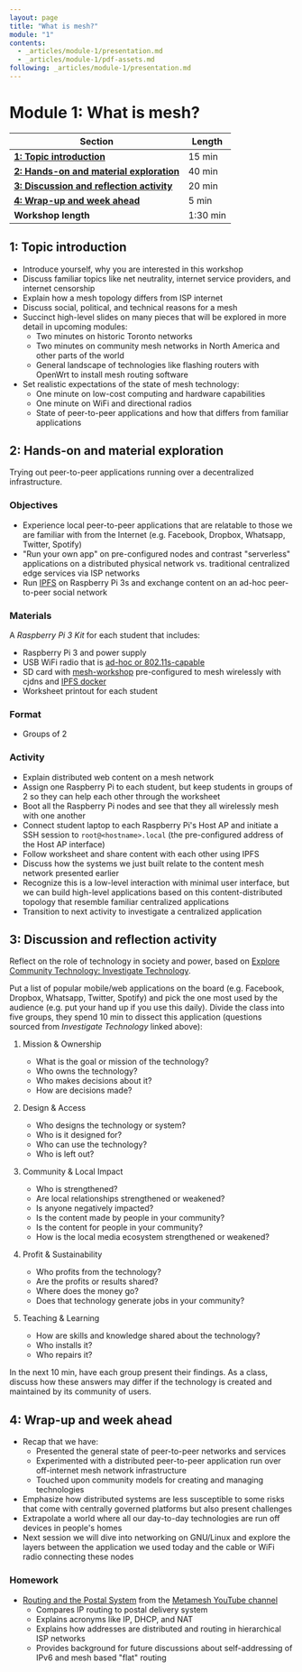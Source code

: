 ```yaml
---
layout: page
title: "What is mesh?"
module: "1"
contents:
  - _articles/module-1/presentation.md
  - _articles/module-1/pdf-assets.md
following: _articles/module-1/presentation.md
---
```


# Module 1: What is mesh?

| **Section**                                                                        | **Length** |
|------------------------------------------------------------------------------------|------------|
| [**1: Topic introduction**](#1-topic-introduction)                                 | 15 min     |
| [**2: Hands-on and material exploration**](#2-hands-on-and-material-exploration)   | 40 min     |
| [**3: Discussion and reflection activity**](#3-discussion-and-reflection-activity) | 20 min     |
| [**4: Wrap-up and week ahead**](#4-wrap-up-and-week-ahead)                         | 5 min      |
| **Workshop length**                                                                | 1:30 min   |

## 1: Topic introduction

- Introduce yourself, why you are interested in this workshop
- Discuss familiar topics like net neutrality, internet service providers, and internet censorship
- Explain how a mesh topology differs from ISP internet
- Discuss social, political, and technical reasons for a mesh
- Succinct high-level slides on many pieces that will be explored in more detail in upcoming modules:
    - Two minutes on historic Toronto networks
    - Two minutes on community mesh networks in North America and other parts of the world
    - General landscape of technologies like flashing routers with OpenWrt to install mesh routing software
- Set realistic expectations of the state of mesh technology:
    - One minute on low-cost computing and hardware capabilities
    - One minute on WiFi and directional radios
    - State of peer-to-peer applications and how that differs from familiar applications

## 2: Hands-on and material exploration

Trying out peer-to-peer applications running over a decentralized infrastructure.

### Objectives

- Experience local peer-to-peer applications that are relatable to those we are familiar with from the Internet (e.g. Facebook, Dropbox, Whatsapp, Twitter, Spotify)
- "Run your own app" on pre-configured nodes and contrast "serverless" applications on a distributed physical network vs. traditional centralized edge services via ISP networks
- Run [IPFS](https://ipfs.io) on Raspberry Pi 3s and exchange content on an ad-hoc peer-to-peer social network

### Materials

A _Raspberry Pi 3 Kit_ for each student that includes:

- Raspberry Pi 3 and power supply
- USB WiFi radio that is [ad-hoc or 802.11s-capable](https://github.com/phillymesh/802.11s-adapters)
- SD card with [mesh-workshop](https://github.com/benhylau/mesh-workshop) pre-configured to mesh wirelessly with cjdns and [IPFS docker](https://github.com/vanmesh/p2p-apps-dockers)
- Worksheet printout for each student

### Format

- Groups of 2

### Activity

- Explain distributed web content on a mesh network
- Assign one Raspberry Pi to each student, but keep students in groups of 2 so they can help each other through the worksheet
- Boot all the Raspberry Pi nodes and see that they all wirelessly mesh with one another
- Connect student laptop to each Raspberry Pi's Host AP and initiate a SSH session to `root@<hostname>.local` (the pre-configured address of the Host AP interface)
- Follow worksheet and share content with each other using IPFS
- Discuss how the systems we just built relate to the content mesh network presented earlier
- Recognize this is a low-level interaction with minimal user interface, but we can build high-level applications based on this content-distributed topology that resemble familiar centralized applications
- Transition to next activity to investigate a centralized application

## 3: Discussion and reflection activity

Reflect on the role of technology in society and power, based on [Explore Community Technology: Investigate Technology](https://communitytechnology.github.io/docs/intro-ct/investigate-tech/).

Put a list of popular mobile/web applications on the board (e.g. Facebook, Dropbox, Whatsapp, Twitter, Spotify) and pick the one most used by the audience (e.g. put your hand up if you use this daily). Divide the class into five groups, they spend 10 min to dissect this application (questions sourced from _Investigate Technology_ linked above):

1. Mission & Ownership
    - What is the goal or mission of the technology?
    - Who owns the technology?
    - Who makes decisions about it? 
    - How are decisions made?

1. Design & Access
    - Who designs the technology or system?
    - Who is it designed for?
    - Who can use the technology? 
    - Who is left out?

1. Community & Local Impact
    - Who is strengthened? 
    - Are local relationships strengthened or weakened? 
    - Is anyone negatively impacted?
    - Is the content made by people in your community? 
    - Is the content for people in your community? 
    - How is the local media ecosystem strengthened or weakened?

1. Profit & Sustainability
    - Who profits from the technology?
    - Are the profits or results shared?
    - Where does the money go? 
    - Does that technology generate jobs in your community?

1. Teaching & Learning
    - How are skills and knowledge shared about the technology?
    - Who installs it?
    - Who repairs it?

In the next 10 min, have each group present their findings. As a class, discuss how these answers may differ if the technology is created and maintained by its community of users.

## 4: Wrap-up and week ahead

- Recap that we have:
    - Presented the general state of peer-to-peer networks and services
    - Experimented with a distributed peer-to-peer application run over off-internet mesh network infrastructure
    - Touched upon community models for creating and managing technologies
- Emphasize how distributed systems are less susceptible to some risks that come with centrally governed platforms but also present challenges
- Extrapolate a world where all our day-to-day technologies are run off devices in people's homes
- Next session we will dive into networking on GNU/Linux and explore the layers between the application we used today and the cable or WiFi radio connecting these nodes

### Homework

- [Routing and the Postal System](https://www.youtube.com/watch?v=n7NBgJAhzZ0) from the [Metamesh YouTube channel](https://www.youtube.com/channel/UCGEnntxbGKMU9J9GIZ1LQUQ)
    - Compares IP routing to postal delivery system
    - Explains acronyms like IP, DHCP, and NAT
    - Explains how addresses are distributed and routing in hierarchical ISP networks
    - Provides background for future discussions about self-addressing of IPv6 and mesh based "flat" routing
